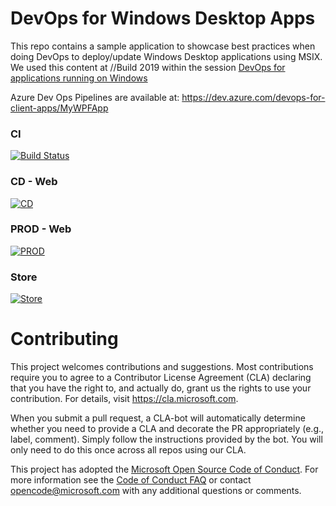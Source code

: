 
# DevOps for Windows Desktop Apps

This repo contains a sample application to showcase best practices when doing DevOps to deploy/update Windows Desktop applications using MSIX. We used this content at //Build 2019 within the session [DevOps for applications running on Windows](https://mybuild.techcommunity.microsoft.com/sessions/77012)

Azure Dev Ops Pipelines are available at: https://dev.azure.com/devops-for-client-apps/MyWPFApp

### CI 
[![Build Status](https://dev.azure.com/devops-for-client-apps/MyWPFApp/_apis/build/status/CI-build?branchName=master)](https://dev.azure.com/devops-for-client-apps/MyWPFApp/_build/latest?definitionId=1&branchName=master)

### CD - Web 
[![CD](https://img.shields.io/azure-devops/release/devops-for-client-apps/99e907d0-45c4-4065-9d18-a85a42d82d83/1/1.svg?style=flat-square)](https://mywpfapp.azurewebsites.net/CD/)

### PROD - Web
[![PROD](https://img.shields.io/azure-devops/release/devops-for-client-apps/99e907d0-45c4-4065-9d18-a85a42d82d83/1/9.svg?style=flat-square)](https://mywpfapp.z5.web.core.windows.net/Prod)

### Store
[![Store](https://vsrm.dev.azure.com/devops-for-client-apps/_apis/public/Release/badge/99e907d0-45c4-4065-9d18-a85a42d82d83/1/10)](https://dev.azure.com/devops-for-client-apps/MyWPFApp/_releaseProgress?_a=release-pipeline-progress&releaseId=186)

# Contributing

This project welcomes contributions and suggestions.  Most contributions require you to agree to a
Contributor License Agreement (CLA) declaring that you have the right to, and actually do, grant us
the rights to use your contribution. For details, visit https://cla.microsoft.com.

When you submit a pull request, a CLA-bot will automatically determine whether you need to provide
a CLA and decorate the PR appropriately (e.g., label, comment). Simply follow the instructions
provided by the bot. You will only need to do this once across all repos using our CLA.

This project has adopted the [Microsoft Open Source Code of Conduct](https://opensource.microsoft.com/codeofconduct/).
For more information see the [Code of Conduct FAQ](https://opensource.microsoft.com/codeofconduct/faq/) or
contact [opencode@microsoft.com](mailto:opencode@microsoft.com) with any additional questions or comments.
